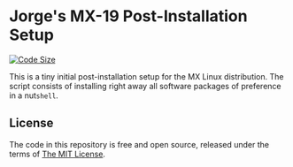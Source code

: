# Jorge's MX-19 Post-Installation Setup

[![Code Size](https://img.shields.io/github/languages/code-size/jaflonu/mxwizard?style=popout-square)](https://github.com/jaflonu/mxwizard/stargazers "Stargazers")

This is a tiny initial post-installation setup for the MX Linux distribution. The script consists of installing right away all software packages of preference in a nut`shell`.


## License

The code in this repository is free and open source, released under the terms of [The MIT License](https://mit-license.org).
